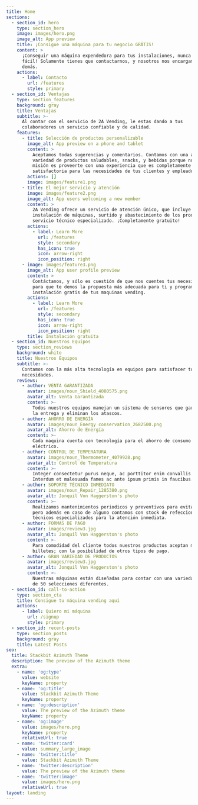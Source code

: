 ```yaml
---
title: Home
sections:
  - section_id: hero
    type: section_hero
    image: images/hero.png
    image_alt: App preview
    title: ¡Consigue una máquina para tu negocio GRÁTIS!
    content: >
      ¡Conseguir una máquina expendedora para tus instalaciones, nunca fue tan
      fácil! Solamente tienes que contactarnos, y nosotros nos encargamos de lo
      demás.
    actions:
      - label: Contacto
        url: /features
        style: primary
  - section_id: Ventajas
    type: section_features
    background: gray
    title: Ventajas
    subtitle: >-
      Al contar con el servicio de 2A Vending, le estas dando a tus
      colaboradores un servicio confiable y de calidad.
    features:
      - title: Selección de productos personalizable
        image_alt: App preview on a phone and tablet
        content: >
          Aceptamos todas sugerencias y comentarios. Contamos con una amplia
          variedad de productos saludables, snacks, y bebidas porque nuestra
          misión es proveerte con una experiencia que es completamente
          satisfactoria para las necesidades de tus clientes y empleados.
        actions: []
        image: images/feature1.png
      - title: El mejor servicio y atención
        image: images/feature2.png
        image_alt: App users welcoming a new member
        content: >
          2A Vending ofrece un servicio de atención único, que incluye la
          instalación de máquinas, surtido y abastecimiento de los productos, y
          servicio técnico especializado. ¡Completamente gratuito!
        actions:
          - label: Learn More
            url: /features
            style: secondary
            has_icon: true
            icon: arrow-right
            icon_position: right
      - image: images/feature3.png
        image_alt: App user profile preview
        content: >
          Contáctanos, y sólo es cuestión de que nos cuentes tus necesidades
          para que te demos la propuesta más adecuada para ti y programar la
          instalación gratis de tus maquinas vending.
        actions:
          - label: Learn More
            url: /features
            style: secondary
            has_icon: true
            icon: arrow-right
            icon_position: right
        title: Instalación gratuita
  - section_id: Nuestros Equipos
    type: section_reviews
    background: white
    title: Nuestros Equipos
    subtitle: >-
      Contamos con la más alta tecnología en equipos para satisfacer todas tus
      necesidades.
    reviews:
      - author: VENTA GARANTIZADA
        avatar: images/noun_Shield_4080575.png
        avatar_alt: Venta Garantizada
        content: >-
          Todos nuestros equipos manejan un sistema de sensores que garantizan
          la entrega y eliminan los atascos.
      - author: AHORRO DE ENERGÍA
        avatar: images/noun_Energy conservation_2682500.png
        avatar_alt: Ahorro de Energía
        content: >-
          Cada maquina cuenta con tecnología para el ahorro de consumo
          eléctrico.
      - author: CONTROL DE TEMPERATURA
        avatar: images/noun_Thermometer_4079928.png
        avatar_alt: Control de Temperatura
        content: >-
          Integer consectetur purus neque, ac porttitor enim convallis vitae.
          Interdum et malesuada fames ac ante ipsum primis in faucibus.
      - author: SOPORTE TÉCNICO INMEDIATO
        avatar: images/noun_Repair_1285380.png
        avatar_alt: Jonquil Von Haggerston's photo
        content: >-
          Realizamos mantenimientos periodicos y preventivos para evitar fallos;
          pero además en caso de alguno contamos con stock de refecciones y
          técnicos especializados para la atención inmediata.
      - author: FORMAS DE PAGO
        avatar: images/review3.jpg
        avatar_alt: Jonquil Von Haggerston's photo
        content: >-
          Para comodidad del cliente todos nuestros productos aceptan monedas y
          billetes; con la posibilidad de otros tipos de pago.
      - author: GRAN VARIEDAD DE PRODUCTOS
        avatar: images/review3.jpg
        avatar_alt: Jonquil Von Haggerston's photo
        content: >-
          Nuestras máquinas están diseñadas para contar con una variedad de más
          de 50 selecciones diferentes.
  - section_id: call-to-action
    type: section_cta
    title: Consigue tu máquina vending aquí
    actions:
      - label: Quiero mi máquina
        url: /signup
        style: primary
  - section_id: recent-posts
    type: section_posts
    background: gray
    title: Latest Posts
seo:
  title: Stackbit Azimuth Theme
  description: The preview of the Azimuth theme
  extra:
    - name: 'og:type'
      value: website
      keyName: property
    - name: 'og:title'
      value: Stackbit Azimuth Theme
      keyName: property
    - name: 'og:description'
      value: The preview of the Azimuth theme
      keyName: property
    - name: 'og:image'
      value: images/hero.png
      keyName: property
      relativeUrl: true
    - name: 'twitter:card'
      value: summary_large_image
    - name: 'twitter:title'
      value: Stackbit Azimuth Theme
    - name: 'twitter:description'
      value: The preview of the Azimuth theme
    - name: 'twitter:image'
      value: images/hero.png
      relativeUrl: true
layout: landing
---
```

